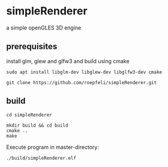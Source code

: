 # simpleRenderer
a simple openGLES 3D engine

## prerequisites

install glm, glew and glfw3 and build using cmake

```
sudo apt install libglm-dev libglew-dev libglfw3-dev cmake
```
```
git clone https://github.com/roepfeli/simpleRenderer.git
```
## build
```
cd simpleRenderer

mkdir build && cd build
cmake ..
make
```
Execute program in master-directory:
```
./build/simpleRenderer.elf
```

